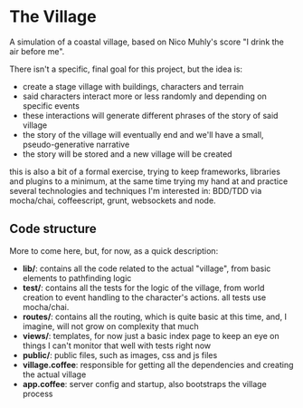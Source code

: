 The Village
=====================

A simulation of a coastal village, based on Nico Muhly's score "I drink the air before me". 

There isn't a specific, final goal for this project, but the idea is:
* create a stage village with buildings, characters and terrain 
* said characters interact more or less randomly and depending on specific events
* these interactions will generate different phrases of the story of said village
* the story of the village will eventually end and we'll have a small, pseudo-generative narrative
* the story will be stored and a new village will be created

this is also a bit of a formal exercise, trying to keep frameworks, libraries and plugins to a minimum, at the same time trying my hand at and practice several technologies and techniques I'm interested in: BDD/TDD via mocha/chai, coffeescript, grunt, websockets and node. 


## Code structure

More to come here, but, for now, as a quick description:

* **lib/**: contains all the code related to the actual "village", from basic elements to pathfinding logic
* **test/**: contains all the tests for the logic of the village, from world creation to event handling to the character's actions. all tests use mocha/chai.
* **routes/**: contains all the routing, which is quite basic at this time, and, I imagine, will not grow on complexity that much
* **views/**: templates, for now just a basic index page to keep an eye on things I can't monitor that well with tests right now
* **public/**: public files, such as images, css and js files
* **village.coffee**: responsible for getting all the dependencies and creating the actual village
* **app.coffee**: server config and startup, also bootstraps the village process
